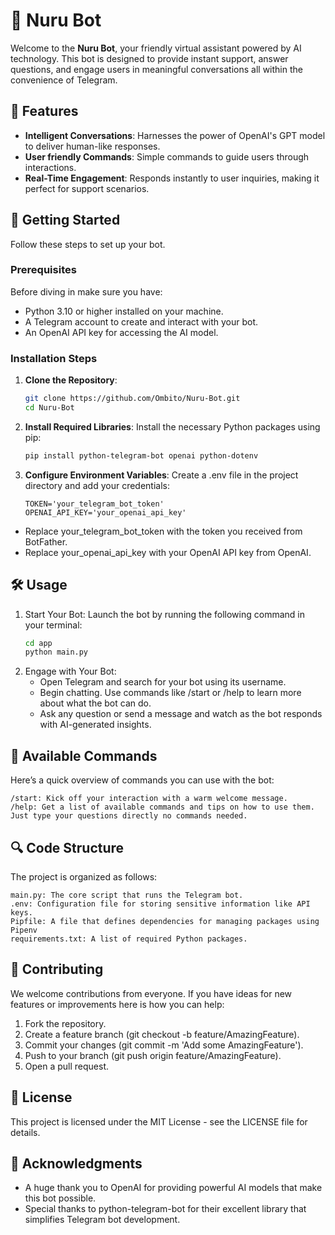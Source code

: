 # 🤖 Nuru Bot

Welcome to the **Nuru Bot**, your friendly virtual assistant powered by AI technology. This bot is designed to provide instant support, answer questions, and engage users in meaningful conversations all within the convenience of Telegram.

## 🌟 Features

- **Intelligent Conversations**: Harnesses the power of OpenAI's GPT model to deliver human-like responses.
- **User friendly Commands**: Simple commands to guide users through interactions.
- **Real-Time Engagement**: Responds instantly to user inquiries, making it perfect for support scenarios.

## 🚀 Getting Started

Follow these steps to set up your bot.

### Prerequisites

Before diving in make sure you have:

- Python 3.10 or higher installed on your machine.
- A Telegram account to create and interact with your bot.
- An OpenAI API key for accessing the AI model.

### Installation Steps

1. **Clone the Repository**:

   ```bash
   git clone https://github.com/Ombito/Nuru-Bot.git
   cd Nuru-Bot

2. **Install Required Libraries**:
    Install the necessary Python packages using pip:
    
    ```bash
    pip install python-telegram-bot openai python-dotenv

3. **Configure Environment Variables**:
    Create a .env file in the project directory and add your credentials:
    
    ```text
    TOKEN='your_telegram_bot_token'
    OPENAI_API_KEY='your_openai_api_key'
- Replace your_telegram_bot_token with the token you received from BotFather.
- Replace your_openai_api_key with your OpenAI API key from OpenAI.

## 🛠️ Usage
1. Start Your Bot:
    Launch the bot by running the following command in your terminal:
    ```bash
    cd app
    python main.py

2. Engage with Your Bot:
    - Open Telegram and search for your bot using its username.
    - Begin chatting. Use commands like /start or /help to learn more about what the bot can do.
    - Ask any question or send a message and watch as the bot responds with AI-generated insights.


## 📜 Available Commands
Here’s a quick overview of commands you can use with the bot:

    /start: Kick off your interaction with a warm welcome message.
    /help: Get a list of available commands and tips on how to use them.
    Just type your questions directly no commands needed.

## 🔍 Code Structure
The project is organized as follows:

    main.py: The core script that runs the Telegram bot.
    .env: Configuration file for storing sensitive information like API keys.
    Pipfile: A file that defines dependencies for managing packages using Pipenv
    requirements.txt: A list of required Python packages.


## 🤝 Contributing
We welcome contributions from everyone. If you have ideas for new features or improvements here is how you can help:
1. Fork the repository.
2. Create a feature branch (git checkout -b feature/AmazingFeature).
3. Commit your changes (git commit -m 'Add some AmazingFeature').
4. Push to your branch (git push origin feature/AmazingFeature).
5. Open a pull request.
   

## 📄 License
This project is licensed under the MIT License - see the LICENSE file for details.


## 🙏 Acknowledgments
- A huge thank you to OpenAI for providing powerful AI models that make this bot possible.
- Special thanks to python-telegram-bot for their excellent library that simplifies Telegram bot development.